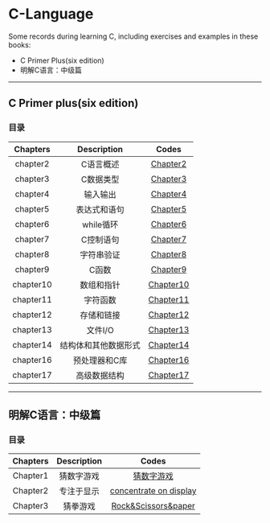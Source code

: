 # C-Language
Some records during learning C, including exercises and examples in these books:
* C Primer Plus(six edition)
* 明解C语言：中级篇
----

## C Primer plus(six edition)
### 目录
| Chapters | Description |  Codes  |
|:------:|:-------:|:----------:|
| chapter2 | C语言概述  | [Chapter2](./C_primer_plus/Chapter2) |
| chapter3 | C数据类型  |  [Chapter3](./C_primer_plus/Chapter3) |
| chapter4 | 输入输出   |  [Chapter4](./C_primer_plus/Chapter4) |
| chapter5 | 表达式和语句|  [Chapter5](./C_primer_plus/Chapter5) |
| chapter6 | while循环  |  [Chapter6](./C_primer_plus/Chapter6) |
| chapter7 | C控制语句  |  [Chapter7](./C_primer_plus/Chapter7) |
| chapter8 | 字符串验证 |  [Chapter8](./C_primer_plus/Chapter8) |
| chapter9 |  C函数     |  [Chapter9](./C_primer_plus/Chapter9) |
| chapter10|  数组和指针|  [Chapter10](./C_primer_plus/Chapter10) |
| chapter11| 字符函数   |  [Chapter11](./C_primer_plus/Chapter11) |
| chapter12| 存储和链接 |  [Chapter12](./C_primer_plus/Chapter12) |
| chapter13|  文件I/O   |  [Chapter13](./C_primer_plus/Chapter13) |
| chapter14| 结构体和其他数据形式| [Chapter14](./C_primer_plus/Chapter14)|
| chapter16| 预处理器和C库| [Chapter16](./C_primer_plus/Chapter16)|
| chapter17| 高级数据结构 | [Chapter17](./C_primer_plus/Chapter17)|

----

## 明解C语言：中级篇
### 目录
| Chapters | Description  |  Codes  |
|:--------:|:------------:|:-------:|
| Chapter1 | 猜数字游戏     | [猜数字游戏](./明解C语言/Chapter1)  |
| Chapter2 | 专注于显示     | [concentrate on display](./明解C语言/Chapter2)|
| Chapter3 | 猜拳游戏       | [Rock&Scissors&paper](./明解C语言/Chapter2)|